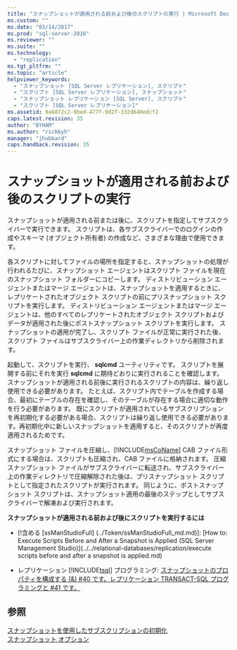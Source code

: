 ```yaml
---
title: "スナップショットが適用される前および後のスクリプトの実行 | Microsoft Docs"
ms.custom: ""
ms.date: "03/14/2017"
ms.prod: "sql-server-2016"
ms.reviewer: ""
ms.suite: ""
ms.technology: 
  - "replication"
ms.tgt_pltfrm: ""
ms.topic: "article"
helpviewer_keywords: 
  - "スナップショット [SQL Server レプリケーション], スクリプト"
  - "スクリプト [SQL Server レプリケーション], スナップショット"
  - "スナップショット レプリケーション [SQL Server], スクリプト"
  - "スクリプト [SQL Server レプリケーション]"
ms.assetid: 9a6872c2-9bed-477f-9d2f-332d640edcf2
caps.latest.revision: 35
author: "BYHAM"
ms.author: "rickbyh"
manager: "jhubbard"
caps.handback.revision: 35
---
```

# スナップショットが適用される前および後のスクリプトの実行
  スナップショットが適用される前または後に、スクリプトを指定してサブスクライバーで実行できます。 スクリプトは、各サブスクライバーでのログインの作成やスキーマ (オブジェクト所有者) の作成など、さまざまな理由で使用できます。  
  
 各スクリプトに対してファイルの場所を指定すると、スナップショットの処理が行われるたびに、スナップショット エージェントはスクリプト ファイルを現在のスナップショット フォルダーにコピーします。 ディストリビューション エージェントまたはマージ エージェントは、スナップショットを適用するときに、レプリケートされたオブジェクト スクリプトの前にプリスナップショット スクリプトを実行します。 ディストリビューション エージェントまたはマージ エージェントは、他のすべてのレプリケートされたオブジェクト スクリプトおよびデータが適用された後にポストスナップショット スクリプトを実行します。 スナップショットの適用が完了し、スクリプト ファイルが正常に実行された後、スクリプト ファイルはサブスクライバー上の作業ディレクトリから削除されます。  
  
 起動して、スクリプトを実行、 **sqlcmd** ユーティリティです。 スクリプトを展開する前にそれを実行 **sqlcmd** に期待どおりに実行されることを確認します。 スナップショットが適用される前後に実行されるスクリプトの内容は、繰り返し使用できる必要があります。 たとえば、スクリプト内でテーブルを作成する場合、最初にテーブルの存在を確認し、そのテーブルが存在する場合に適切な動作を行う必要があります。 既にスクリプトが適用されているサブスクリプションを再初期化する必要がある場合、スクリプトは繰り返し使用できる必要があります。再初期化中に新しいスナップショットを適用すると、そのスクリプトが再度適用されるためです。  
  
 スナップショット ファイルを圧縮し、[!INCLUDE[msCoName](../../includes/msconame-md.md)] CAB ファイル形式にする場合は、スクリプトも圧縮され、CAB ファイルに格納されます。 圧縮スナップショット ファイルがサブスクライバーに転送され、サブスクライバー上の作業ディレクトリで圧縮解除された後は、プリスナップショット スクリプトとして指定されたスクリプトが実行されます。 同じように、ポストスナップショット スクリプトは、スナップショット適用の最後のステップとしてサブスクライバーで解凍および実行されます。  
  
 **スナップショットが適用される前および後にスクリプトを実行するには**  
  
-   [!含める [ssManStudioFull] (../Token/ssManStudioFull_md.md)]: [How to: Execute Scripts Before and After a Snapshot is Applied \(SQL Server Management Studio\)](../../relational-databases/replication/execute scripts before and after a snapshot is applied.md)  
  
-   レプリケーション [!INCLUDE[tsql](../../includes/tsql-md.md)] プログラミング: [スナップショットのプロパティを構成する (&) #40 です。レプリケーション TRANSACT-SQL プログラミングと #41 です。](../../relational-databases/replication/publish/configure-snapshot-properties-replication-transact-sql-programming.md)  
  
## 参照  
 [スナップショットを使用したサブスクリプションの初期化](../../relational-databases/replication/initialize-a-subscription-with-a-snapshot.md)   
 [スナップショット オプション](../../relational-databases/replication/snapshot-options.md)  
  
  